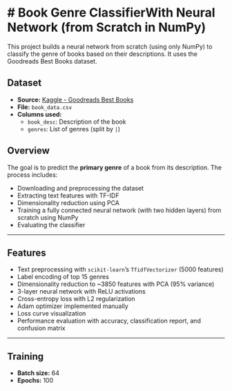 # # Book Genre ClassifierWith Neural Network (from Scratch in NumPy)

This project builds a neural network from scratch (using only NumPy) to classify the genre of books based on their descriptions. It uses the Goodreads Best Books dataset.

## Dataset

- **Source:** [Kaggle - Goodreads Best Books](https://www.kaggle.com/datasets/meetnaren/goodreads-best-books)
- **File:** `book_data.csv`
- **Columns used:**
  - `book_desc`: Description of the book
  - `genres`: List of genres (split by `|`)

## Overview

The goal is to predict the **primary genre** of a book from its description. The process includes:

- Downloading and preprocessing the dataset
- Extracting text features with TF-IDF
- Dimensionality reduction using PCA
- Training a fully connected neural network (with two hidden layers) from scratch using NumPy
- Evaluating the classifier

---

## Features

- Text preprocessing with `scikit-learn`’s `TfidfVectorizer` (5000 features)
- Label encoding of top 15 genres
- Dimensionality reduction to ~3850 features with PCA (95% variance)
- 3-layer neural network with ReLU activations
- Cross-entropy loss with L2 regularization
- Adam optimizer implemented manually
- Loss curve visualization
- Performance evaluation with accuracy, classification report, and confusion matrix
---

## Training

- **Batch size:** 64
- **Epochs:** 100
